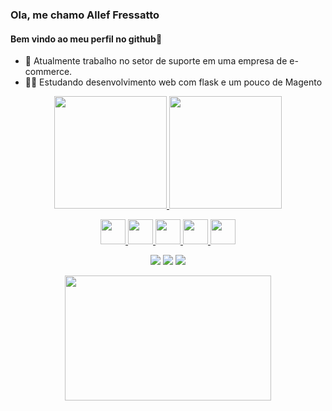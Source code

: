 <h3> Ola, me chamo Allef Fressatto </h3>
<h4>Bem vindo ao meu perfil no github👋 </h4>


- 🔭   Atualmente trabalho no setor de suporte em uma empresa de e-commerce.
- 🧑‍💻 Estudando desenvolvimento web com flask e um pouco de Magento

<div align='center'>
  <p>
    <a href="https://github.com/kb5134">
    <img height="180em" src="https://github-readme-stats.vercel.app/api/top-langs/?username=kb5134&layout=compact&langs_count=7&theme=discord_old_blurple "/>
    <img height="180em" src="https://github-readme-stats.vercel.app/api?username=kb5134&show_icons=true&theme=discord_old_blurple&include_all_commits=true&count_private=true"/>
  </p>
      
   
  <div align="center">
    <p>
    <img src="https://cdn.jsdelivr.net/gh/devicons/devicon/icons/python/python-original-wordmark.svg" width="40" height="40"/> <img src="https://cdn.jsdelivr.net/gh/devicons/devicon/icons/flask/flask-original-wordmark.svg" width="40" height="40"/> <img src="https://cdn.jsdelivr.net/gh/devicons/devicon/icons/html5/html5-plain-wordmark.svg" width="40" height="40"/>
   <img src="https://cdn.jsdelivr.net/gh/devicons/devicon/icons/css3/css3-plain-wordmark.svg" width="40" height="40"/> <img src="https://cdn.jsdelivr.net/gh/devicons/devicon/icons/git/git-original-wordmark.svg" width="40" height="40"/> </p>
  
   <p>
    <a href="https://www.instagram.com/kb_allef/" target=target="_blank"><img src="https://img.shields.io/badge/-Instagram-%23E4405F?style=for-the-badge&logo=instagram&logoColor=white" target="_blank"></a>
    <a href = "mailto:frrssatto@gmail.com"><img src="https://img.shields.io/badge/Gmail-D14836?style=for-the-badge&logo=gmail&logoColor=white" target="_blank"></a>
    <a href="https://www.linkedin.com/in/allef-fressatto-958aa0169" target="_blank"><img src="https://img.shields.io/badge/-LinkedIn-%230077B5?style=for-the-badge&logo=linkedin&logoColor=white" target="_blank"></a>   
  </p>



  <img width='330' height='200' src="https://c.tenor.com/_DOBjnGspYAAAAAC/code-coding.gif"/>

</div>
